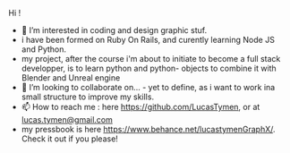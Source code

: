 Hi !
- 👀 I’m interested in coding and design graphic stuf.
- i have been formed on Ruby On Rails, and curently learning Node JS and Python.
- my project, after the course i'm about to initiate to become a full stack developper, is to learn python and python- objects to combine it with Blender and Unreal engine
- 💞️ I’m looking to collaborate on... - yet to define, as i want to work ina small structure to improve my skills.
- 📫 How to reach me : here https://github.com/LucasTymen, or at lucas.tymen@gmail.com
- my pressbook is here https://www.behance.net/lucastymenGraphX/. Check it out if you please!

<!---
LucasTymen/LucasTymen is a ✨ special ✨ repository because its `README.md` (this file) appears on your GitHub profile.
You can click the Preview link to take a look at your changes.
--->
